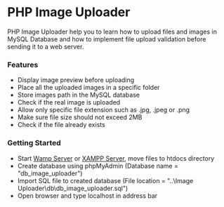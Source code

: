 # PHP Image Uploader

PHP Image Uploader help you to learn how to upload files and images in MySQL Database and how to implement file upload validation before sending it to a web server.

### Features

* Display image preview before uploading
* Place all the uploaded images in a specific folder
* Store images path in the MySQL database
* Check if the real image is uploaded
* Allow only specific file extension such as .jpg, .jpeg or .png
* Make sure file size should not exceed 2MB
* Check if the file already exists

### Getting Started

* Start [Wamp Server](https://www.wampserver.com/en/) or [XAMPP Server](https://www.apachefriends.org/download.html), move files to htdocs directory
* Create database using phpMyAdmin (Database name = "db_image_uploader")
* Import SQL file to created database (File location = "..\Image Uploader\db\db_image_uploader.sql")
* Open browser and type localhost in address bar
